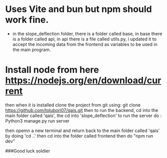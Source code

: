 # Uses Vite and bun but npm should work fine.
- in the slope_deflection folder, there is a folder called base, in base there is a folder called api, in api there is a file called utils.py, i updated it to accept the incoming data from the frontend as variables to be used in the main program.
# Install node from here https://nodejs.org/en/download/current
then when it is installed
clone the project from git using:
git clone https://github.com/tolubori07/qais.git
then to run the backend, cd into the main folder called 'qais', the cd into 'slope_deflection'
to run the server do : Python3 manage.py run server

then opemn a new terminal and return back to the main folder called 'qais' by doing 'cd ..'
then cd into the folder called frontend
then do "npm run dev"

###Good luck soldier
